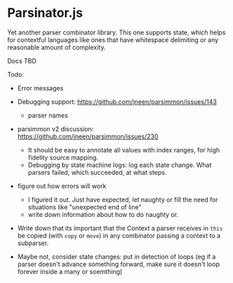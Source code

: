 # Parsinator.js

Yet another parser combinator library. This one supports state, which helps for contextful languages like ones
that have whitespace delimiting or any reasonable amount of complexity.

Docs TBD


Todo:
* Error messages
* Debugging support: https://github.com/jneen/parsimmon/issues/143
  * parser names
* parsimmon v2 discussion: https://github.com/jneen/parsimmon/issues/230
  * It should be easy to annotate all values with index ranges, for high fidelity source mapping.
  * Debugging by state machine logs: log each state change. What parsers failed, which succeeded, at what steps.
* figure out how errors will work
  * I figured it out. Just have expected, let naughty or fill the need for situations like "unexpected end of line"
  * write down information about how to do naughty or.
* Write down that its important that the Context a parser receives in `this` be copied (with `copy` or `move`)
  in any combinator passing a context to a subparser.

* Maybe not, consider state changes: put in detection of loops (eg if a parser doesn't advance something forward, make sure it doesn't loop forever inside a many or soemthing)


